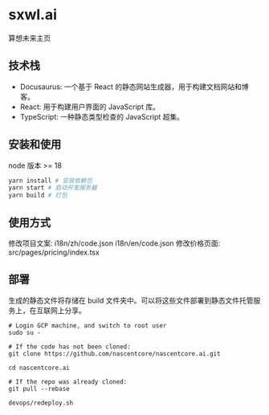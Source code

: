 # sxwl.ai

算想未来主页

## 技术栈

- Docusaurus: 一个基于 React 的静态网站生成器，用于构建文档网站和博客。
- React: 用于构建用户界面的 JavaScript 库。
- TypeScript: 一种静态类型检查的 JavaScript 超集。

## 安装和使用

node 版本 >= 18

```bash
yarn install # 安装依赖包
yarn start # 启动开发服务器
yarn build # 打包
```

## 使用方式

修改项目文案: i18n/zh/code.json  i18n/en/code.json
修改价格页面: src/pages/pricing/index.tsx

## 部署

生成的静态文件将存储在 build 文件夹中。可以将这些文件部署到静态文件托管服务上，在互联网上分享。

```
# Login GCP machine, and switch to root user
sudo su -

# If the code has not been cloned:
git clone https://github.com/nascentcore/nascentcore.ai.git

cd nascentcore.ai

# If the repo was already cloned:
git pull --rebase

devops/redeploy.sh
```
